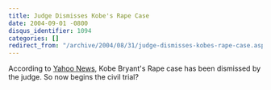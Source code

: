 ```yaml
---
title: Judge Dismisses Kobe's Rape Case
date: 2004-09-01 -0800
disqus_identifier: 1094
categories: []
redirect_from: "/archive/2004/08/31/judge-dismisses-kobes-rape-case.aspx/"
---
```


According to [Yahoo
News](http://story.news.yahoo.com/news?tmpl=story&cid=578&e=1&u=/nm/20040902/ts_nm/nba_crime_bryant_dc),
Kobe Bryant's Rape case has been dismissed by the judge. So now begins
the civil trial?

